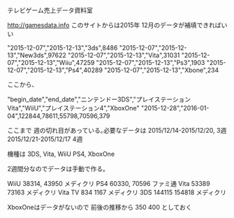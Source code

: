 テレビゲーム売上データ資料室

http://gamesdata.info
このサイトからは2015年 12月のデータが補填できればいい

"2015-12-07","2015-12-13","3ds",8486
"2015-12-07","2015-12-13","New3ds",97622
"2015-12-07","2015-12-13","Vita",31031
"2015-12-07","2015-12-13","Wiiu",47259
"2015-12-07","2015-12-13","Ps3",1903
"2015-12-07","2015-12-13","Ps4",40289
"2015-12-07","2015-12-13","Xbone",234

ここから､

"begin_date","end_date","ニンテンドー3DS","プレイステーションVita","WiiU","プレイステーション4","XboxOne"
"2015-12-28","2016-01-04",122844,78611,55798,70596,379

ここまで 週の切れ目があっている｡必要なデータは
2015/12/14-2015/12/20,  3週
2015/12/21-2015/12/17   4週

機種は 3DS, Vita, WiiU PS4, XboxOne

2週間分なのでデータは手動で作る｡


WiiU 38314, 43950 メディクリ
PS4 60330, 70596  ファミ通
Vita      53389 73163    メディクリ
Vita TV   834 1167       メディクリ
3DS  144115 154818  メディクリ

XboxOneはデータがないので 前後の推移から 350 400 としておく




